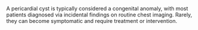 A pericardial cyst is typically considered a congenital anomaly, with most patients diagnosed via incidental findings on routine chest imaging. Rarely, they can become symptomatic and require treatment or intervention.